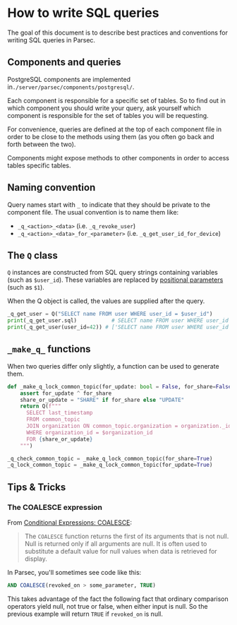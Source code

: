 <!-- Parsec Cloud (https://parsec.cloud) Copyright (c) BUSL-1.1 2016-present Scille SAS -->

# How to write SQL queries

The goal of this document is to describe best practices and conventions for
writing SQL queries in Parsec.

## Components and queries

PostgreSQL components are implemented in`./server/parsec/components/postgresql/`.

Each component is responsible for a specific set of tables. So to find out
in which component you should write your query, ask yourself which component
is responsible for the set of tables you will be requesting.

For convenience, queries are defined at the top of each component file in order
to be close to the methods using them (as you often go back and forth between
the two).

Components might expose methods to other components in order to access tables
specific tables.

## Naming convention

Query names start with `_` to indicate that they should be private to the
component file. The usual convention is to name them like:

- `_q_<action>_<data>` (i.e. `_q_revoke_user`)
- `_q_<action>_<data>_for_<parameter>` (i.e. `_q_get_user_id_for_device`)

## The `Q` class

`Q` instances are constructed from SQL query strings containing variables
(such as `$user_id`). These variables are replaced by [positional parameters](https://www.postgresql.org/docs/current/sql-expressions.html#SQL-EXPRESSIONS-PARAMETERS-POSITIONAL)
(such as `$1`).

When the Q object is called, the values are supplied after the query.

```python
_q_get_user = Q("SELECT name FROM user WHERE user_id = $user_id")
print(_q_get_user.sql)           # SELECT name FROM user WHERE user_id = $1
print(_q_get_user(user_id=42)) # ['SELECT name FROM user WHERE user_id = $1', 42]
```

## `_make_q_` functions

When two queries differ only slightly, a function can be used to generate them.

```python
def _make_q_lock_common_topic(for_update: bool = False, for_share=False) -> Q:
    assert for_update ^ for_share
    share_or_update = "SHARE" if for_share else "UPDATE"
    return Q(f"""
      SELECT last_timestamp
      FROM common_topic
      JOIN organization ON common_topic.organization = organization._id
      WHERE organization_id = $organization_id
      FOR {share_or_update}
    """)

_q_check_common_topic = _make_q_lock_common_topic(for_share=True)
_q_lock_common_topic = _make_q_lock_common_topic(for_update=True)
```

## Tips & Tricks

### The COALESCE expression

From [Conditional Expressions: COALESCE](https://www.postgresql.org/docs/current/functions-conditional.html#FUNCTIONS-COALESCE-NVL-IFNULL):

> The `COALESCE` function returns the first of its arguments that is not null.
> Null is returned only if all arguments are null. It is often used to
> substitute a default value for null values when data is retrieved for
> display.

In Parsec, you'll sometimes see code like this:

```sql
AND COALESCE(revoked_on > some_parameter, TRUE)
```

This takes advantage of the fact the following fact that ordinary comparison
operators yield null, not true or false, when either input is null. So the
previous example will return `TRUE` if `revoked_on` is null.
